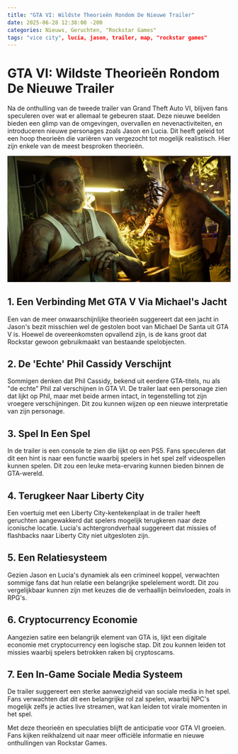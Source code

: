 ```yaml
---
title: "GTA VI: Wildste Theorieën Rondom De Nieuwe Trailer"
date: 2025-06-28 12:38:00 -200
categories: Nieuws, Geruchten, "Rockstar Games"
tags: "vice city", lucia, jason, trailer, map, "rockstar games"
---
```


# GTA VI: Wildste Theorieën Rondom De Nieuwe Trailer

Na de onthulling van de tweede trailer van Grand Theft Auto VI, blijven fans speculeren over wat er allemaal te gebeuren staat. Deze nieuwe beelden bieden een glimp van de omgevingen, overvallen en nevenactiviteiten, en introduceren nieuwe personages zoals Jason en Lucia. Dit heeft geleid tot een hoop theorieën die variëren van vergezocht tot mogelijk realistisch. Hier zijn enkele van de meest besproken theorieën.

![GTA VI Port Gellhorn](/assets/images/1200/Port_Gellhorn_02.jpg)

## 1. Een Verbinding Met GTA V Via Michael's Jacht

Een van de meer onwaarschijnlijke theorieën suggereert dat een jacht in Jason's bezit misschien wel de gestolen boot van Michael De Santa uit GTA V is. Hoewel de overeenkomsten opvallend zijn, is de kans groot dat Rockstar gewoon gebruikmaakt van bestaande spelobjecten.

## 2. De 'Echte' Phil Cassidy Verschijnt

Sommigen denken dat Phil Cassidy, bekend uit eerdere GTA-titels, nu als "de echte" Phil zal verschijnen in GTA VI. De trailer laat een personage zien dat lijkt op Phil, maar met beide armen intact, in tegenstelling tot zijn vroegere verschijningen. Dit zou kunnen wijzen op een nieuwe interpretatie van zijn personage.

## 3. Spel In Een Spel

In de trailer is een console te zien die lijkt op een PS5. Fans speculeren dat dit een hint is naar een functie waarbij spelers in het spel zelf videospellen kunnen spelen. Dit zou een leuke meta-ervaring kunnen bieden binnen de GTA-wereld.

## 4. Terugkeer Naar Liberty City

Een voertuig met een Liberty City-kentekenplaat in de trailer heeft geruchten aangewakkerd dat spelers mogelijk terugkeren naar deze iconische locatie. Lucia's achtergrondverhaal suggereert dat missies of flashbacks naar Liberty City niet uitgesloten zijn.

## 5. Een Relatiesysteem

Gezien Jason en Lucia's dynamiek als een crimineel koppel, verwachten sommige fans dat hun relatie een belangrijke spelelement wordt. Dit zou vergelijkbaar kunnen zijn met keuzes die de verhaallijn beïnvloeden, zoals in RPG's.

## 6. Cryptocurrency Economie

Aangezien satire een belangrijk element van GTA is, lijkt een digitale economie met cryptocurrency een logische stap. Dit zou kunnen leiden tot missies waarbij spelers betrokken raken bij cryptoscams.

## 7. Een In-Game Sociale Media Systeem

De trailer suggereert een sterke aanwezigheid van sociale media in het spel. Fans verwachten dat dit een belangrijke rol zal spelen, waarbij NPC's mogelijk zelfs je acties live streamen, wat kan leiden tot virale momenten in het spel.

Met deze theorieën en speculaties blijft de anticipatie voor GTA VI groeien. Fans kijken reikhalzend uit naar meer officiële informatie en nieuwe onthullingen van Rockstar Games.